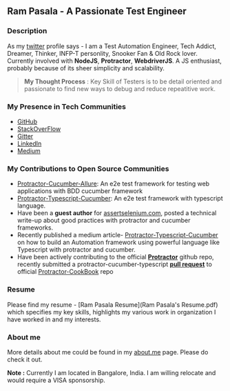 ## Ram Pasala - A Passionate Test Engineer

### Description
As my [twitter](https://twitter.com/igniteram) profile says - I am a Test Automation Engineer, Tech Addict, Dreamer, Thinker, INFP-T personlity, Snooker Fan & Old Rock lover.
Currently involved with **NodeJS**, **Protractor**, **WebdriverJS**. A JS enthusiast, probably because of its sheer simplicity and scalability.

> **My Thought Process** : Key Skill of Testers is to be detail oriented and passionate to find new ways to debug and reduce repeatitive work.

### My Presence in Tech Communities

* [GitHub](https://github.com/igniteram)
* [StackOverFlow](stackoverflow.com/cv/igniteram)
* [Gitter](https://gitter.im/angular/protractor)
* [LinkedIn](https://in.linkedin.com/in/rpasala)
* [Medium](https://medium.com/@igniteram)

### My Contributions to Open Source Communities
* [Protractor-Cucumber-Allure](https://github.com/igniteram/protractor-cucumber-allure): An e2e test framework for testing web applications with BDD cucumber framework
* [Protractor-Typescript-Cucumber](https://github.com/igniteram/protractor-cucumber-typescript): An e2e test framework with typescript language.
*  Have been a **guest author** for [assertselenium.com](http://www.assertselenium.com/guest-authors-space/), posted a technical write-up about good practices with protractor and cucumber frameworks.
*  Recently published a medium article- [Protractor-Typescript-Cucumber](https://medium.com/@igniteram/e2e-testing-with-protractor-cucumber-using-typescript-564575814e4a) on how to build an Automation framework using powerful language like Typescript with protractor and cucumber.
* Have been actively contributing to the official [**Protractor**](https://github.com/angular/protractor) github repo, recently submitted a protractor-cucumber-typescript [**pull request**](https://github.com/angular/protractor-cookbook/pull/14) to official [Protractor-CookBook](https://github.com/angular/protractor-cookbook) repo

### Resume

Please find my resume - [Ram Pasala Resume](Ram Pasala's Resume.pdf) which specifies my key skills, highlights my various work in organization I have worked in and my interests.

### About me 

More details about me could be found in my [about.me](https://about.me/ram.pasala) page. Please do check it out.

**Note :** Currently I am located in Bangalore, India. I am willing relocate and would require a VISA sponsorship.


